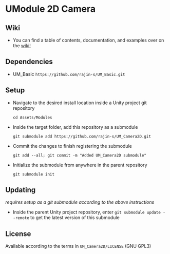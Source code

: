 # UModule 2D Camera

## Wiki
- You can find a table of contents, documentation, and examples over on the [wiki!](https://github.com/rajin-s/UM_Camera2D/wiki)

## Dependencies
- UM_Basic `https://github.com/rajin-s/UM_Basic.git`

## Setup
- Navigate to the desired install location inside a Unity project git repository
  ```
  cd Assets/Modules
  ```
- Inside the target folder, add this repository as a submodule
  ```
  git submodule add https://github.com/rajin-s/UM_Camera2D.git
  ```
- Commit the changes to finish registering the submodule
  ```
  git add --all; git commit -m "Added UM_Camera2D submodule"
  ```
- Initialize the submodule from anywhere in the parent repository
  ```
  git submodule init
  ```

## Updating
_requires setup as a git submodule according to the above instructions_
- Inside the parent Unity project repository, enter
  `git submodule update --remote`
  to get the latest version of this submodule

## License
Available according to the terms in `UM_Camera2D/LICENSE` (GNU GPL3)
